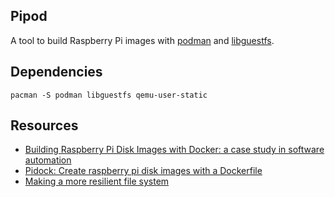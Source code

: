 ## Pipod

A tool to build Raspberry Pi images with [podman](https://podman.io) and [libguestfs](https://libguestfs.org).

## Dependencies

```
pacman -S podman libguestfs qemu-user-static
```

## Resources

- [Building Raspberry Pi Disk Images with Docker: a case study in software automation](https://www.boulderes.com/resource-library/building-raspberry-pi-disk-images-with-docker-a-case-study-in-software-automation)
- [Pidock: Create raspberry pi disk images with a Dockerfile](https://github.com/eringr/pidock)
- [Making a more resilient file system](https://pip.raspberrypi.com/categories/685-whitepapers-app-notes/documents/RP-003610-WP/Making-a-more-resilient-file-system.pdf)
